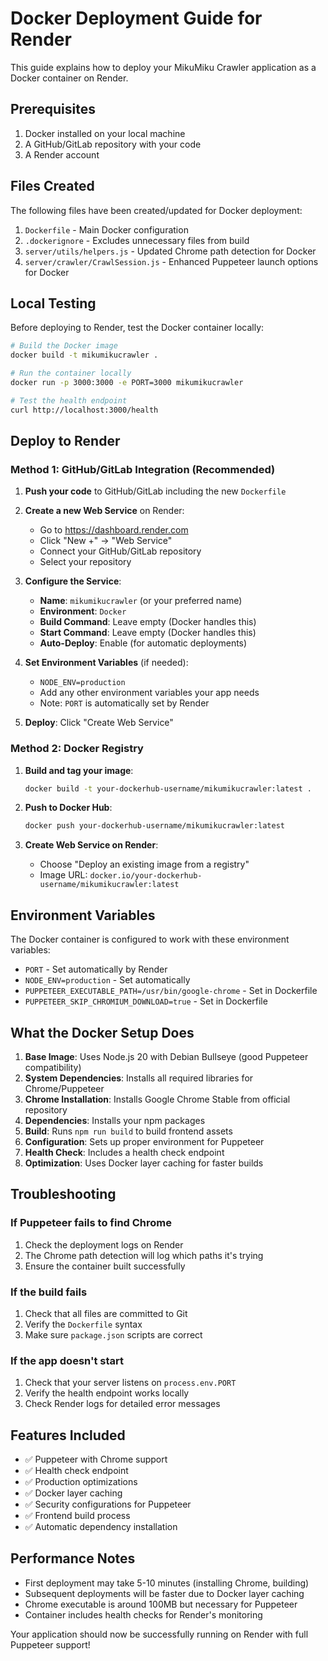 # Docker Deployment Guide for Render

This guide explains how to deploy your MikuMiku Crawler application as a Docker container on Render.

## Prerequisites

1. Docker installed on your local machine
2. A GitHub/GitLab repository with your code
3. A Render account

## Files Created

The following files have been created/updated for Docker deployment:

1. `Dockerfile` - Main Docker configuration
2. `.dockerignore` - Excludes unnecessary files from build
3. `server/utils/helpers.js` - Updated Chrome path detection for Docker
4. `server/crawler/CrawlSession.js` - Enhanced Puppeteer launch options for Docker

## Local Testing

Before deploying to Render, test the Docker container locally:

```bash
# Build the Docker image
docker build -t mikumikucrawler .

# Run the container locally
docker run -p 3000:3000 -e PORT=3000 mikumikucrawler

# Test the health endpoint
curl http://localhost:3000/health
```

## Deploy to Render

### Method 1: GitHub/GitLab Integration (Recommended)

1. **Push your code** to GitHub/GitLab including the new `Dockerfile`

2. **Create a new Web Service** on Render:
   - Go to <https://dashboard.render.com>
   - Click "New +" → "Web Service"
   - Connect your GitHub/GitLab repository
   - Select your repository

3. **Configure the Service**:
   - **Name**: `mikumikucrawler` (or your preferred name)
   - **Environment**: `Docker`
   - **Build Command**: Leave empty (Docker handles this)
   - **Start Command**: Leave empty (Docker handles this)
   - **Auto-Deploy**: Enable (for automatic deployments)

4. **Set Environment Variables** (if needed):
   - `NODE_ENV=production`
   - Add any other environment variables your app needs
   - Note: `PORT` is automatically set by Render

5. **Deploy**: Click "Create Web Service"

### Method 2: Docker Registry

1. **Build and tag your image**:

   ```bash
   docker build -t your-dockerhub-username/mikumikucrawler:latest .
   ```

2. **Push to Docker Hub**:

   ```bash
   docker push your-dockerhub-username/mikumikucrawler:latest
   ```

3. **Create Web Service on Render**:
   - Choose "Deploy an existing image from a registry"
   - Image URL: `docker.io/your-dockerhub-username/mikumikucrawler:latest`

## Environment Variables

The Docker container is configured to work with these environment variables:

- `PORT` - Set automatically by Render
- `NODE_ENV=production` - Set automatically
- `PUPPETEER_EXECUTABLE_PATH=/usr/bin/google-chrome` - Set in Dockerfile
- `PUPPETEER_SKIP_CHROMIUM_DOWNLOAD=true` - Set in Dockerfile

## What the Docker Setup Does

1. **Base Image**: Uses Node.js 20 with Debian Bullseye (good Puppeteer compatibility)
2. **System Dependencies**: Installs all required libraries for Chrome/Puppeteer
3. **Chrome Installation**: Installs Google Chrome Stable from official repository
4. **Dependencies**: Installs your npm packages
5. **Build**: Runs `npm run build` to build frontend assets
6. **Configuration**: Sets up proper environment for Puppeteer
7. **Health Check**: Includes a health check endpoint
8. **Optimization**: Uses Docker layer caching for faster builds

## Troubleshooting

### If Puppeteer fails to find Chrome

1. Check the deployment logs on Render
2. The Chrome path detection will log which paths it's trying
3. Ensure the container built successfully

### If the build fails

1. Check that all files are committed to Git
2. Verify the `Dockerfile` syntax
3. Make sure `package.json` scripts are correct

### If the app doesn't start

1. Check that your server listens on `process.env.PORT`
2. Verify the health endpoint works locally
3. Check Render logs for detailed error messages

## Features Included

- ✅ Puppeteer with Chrome support
- ✅ Health check endpoint
- ✅ Production optimizations
- ✅ Docker layer caching
- ✅ Security configurations for Puppeteer
- ✅ Frontend build process
- ✅ Automatic dependency installation

## Performance Notes

- First deployment may take 5-10 minutes (installing Chrome, building)
- Subsequent deployments will be faster due to Docker layer caching
- Chrome executable is around 100MB but necessary for Puppeteer
- Container includes health checks for Render's monitoring

Your application should now be successfully running on Render with full Puppeteer support!
